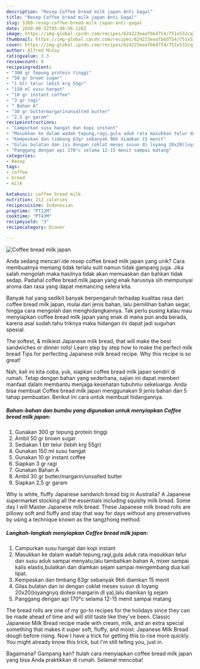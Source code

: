 ```yaml
---
description: "Resep Coffee bread milk japan Anti Gagal"
title: "Resep Coffee bread milk japan Anti Gagal"
slug: 5360-resep-coffee-bread-milk-japan-anti-gagal
date: 2020-08-22T05:40:56.126Z
image: https://img-global.cpcdn.com/recipes/624223eaafb6d754/751x532cq70/coffee-bread-milk-japan-foto-resep-utama.jpg
thumbnail: https://img-global.cpcdn.com/recipes/624223eaafb6d754/751x532cq70/coffee-bread-milk-japan-foto-resep-utama.jpg
cover: https://img-global.cpcdn.com/recipes/624223eaafb6d754/751x532cq70/coffee-bread-milk-japan-foto-resep-utama.jpg
author: Alfred McCoy
ratingvalue: 3.3
reviewcount: 9
recipeingredient:
- "300 gr tepung protein tinggi"
- "50 gr brown sugar"
- "1 btr telur lebih krg 55gr"
- "150 ml susu hangat"
- "10 gr instant coffee"
- "3 gr ragi"
- " Bahan A"
- "30 gr buttermargarinunsalted butter"
- "2,5 gr garam"
recipeinstructions:
- "Campurkan susu hangat dan kopi instant"
- "Masukkan ke dalam wadah tepung,ragi,gula aduk rata masukkan telur dan susu aduk sampai menyatu,lalu tambahkan bahan A, mixer sampai kalis elastis,bulatkan dan diamkan sejam sampai mengembang dua kali lipat."
- "Kempeskan dan timbang 63gr sebanyak 9bh diamkan 15 menit"
- "Gilas bulatan dan isi dengan coklat meses susun di loyang 20x20(loyangnyq diolesi margarin dl ya),lalu diamkan lg sejam"
- "Panggang dengan api 170°c selama 12-15 menit sampai matang"
categories:
- Resep
tags:
- coffee
- bread
- milk

katakunci: coffee bread milk 
nutrition: 212 calories
recipecuisine: Indonesian
preptime: "PT12M"
cooktime: "PT43M"
recipeyield: "3"
recipecategory: Dinner

---
```



![Coffee bread milk japan](https://img-global.cpcdn.com/recipes/624223eaafb6d754/751x532cq70/coffee-bread-milk-japan-foto-resep-utama.jpg)

Anda sedang mencari ide resep coffee bread milk japan yang unik? Cara membuatnya memang tidak terlalu sulit namun tidak gampang juga. Jika salah mengolah maka hasilnya tidak akan memuaskan dan bahkan tidak sedap. Padahal coffee bread milk japan yang enak harusnya sih mempunyai aroma dan rasa yang dapat memancing selera kita.

Banyak hal yang sedikit banyak berpengaruh terhadap kualitas rasa dari coffee bread milk japan, mulai dari jenis bahan, lalu pemilihan bahan segar, hingga cara mengolah dan menghidangkannya. Tak perlu pusing kalau mau menyiapkan coffee bread milk japan yang enak di mana pun anda berada, karena asal sudah tahu triknya maka hidangan ini dapat jadi suguhan spesial.

The softest, &amp; milkiest Japanese milk bread, that will make the best sandwiches or dinner rolls! Learn step by step how to make the perfect milk bread Tips for perfecting Japanese milk bread recipe. Why this recipe is so great!


Nah, kali ini kita coba, yuk, siapkan coffee bread milk japan sendiri di rumah. Tetap dengan bahan yang sederhana, sajian ini dapat memberi manfaat dalam membantu menjaga kesehatan tubuhmu sekeluarga. Anda bisa membuat Coffee bread milk japan menggunakan 9 jenis bahan dan 5 tahap pembuatan. Berikut ini cara untuk membuat hidangannya.

<!--inarticleads1-->

##### Bahan-bahan dan bumbu yang digunakan untuk menyiapkan Coffee bread milk japan:

1. Gunakan 300 gr tepung protein tinggi
1. Ambil 50 gr brown sugar
1. Sediakan 1 btr telur (lebih krg 55gr)
1. Gunakan 150 ml susu hangat
1. Gunakan 10 gr instant coffee
1. Siapkan 3 gr ragi
1. Gunakan  Bahan A
1. Ambil 30 gr butter/margarin/unsalted butter
1. Siapkan 2,5 gr garam


Why is white, fluffy Japanese sandwich bread big in Australia? A Japanese supermarket stocking all the essentials including squishy milk bread. Some day I will Master Japanese milk bread. These Japanese milk bread rolls are pillowy soft and fluffy and stay that way for days without any preservatives by using a technique known as the tangzhong method. 

<!--inarticleads2-->

##### Langkah-langkah menyiapkan Coffee bread milk japan:

1. Campurkan susu hangat dan kopi instant
1. Masukkan ke dalam wadah tepung,ragi,gula aduk rata masukkan telur dan susu aduk sampai menyatu,lalu tambahkan bahan A, mixer sampai kalis elastis,bulatkan dan diamkan sejam sampai mengembang dua kali lipat.
1. Kempeskan dan timbang 63gr sebanyak 9bh diamkan 15 menit
1. Gilas bulatan dan isi dengan coklat meses susun di loyang 20x20(loyangnyq diolesi margarin dl ya),lalu diamkan lg sejam
1. Panggang dengan api 170°c selama 12-15 menit sampai matang


The bread rolls are one of my go-to recipes for the holidays since they can be made ahead of time and will still taste like they&#39;ve been. Classic Japanese Milk Bread recipe made with cream, milk, and an extra special something that makes it super soft, fluffy, and moist. Japanese Milk Bread dough before rising. Now I have a trick for getting this to rise more quickly. You might already know this trick, but I&#39;m still telling you, just in. 

Bagaimana? Gampang kan? Itulah cara menyiapkan coffee bread milk japan yang bisa Anda praktikkan di rumah. Selamat mencoba!
